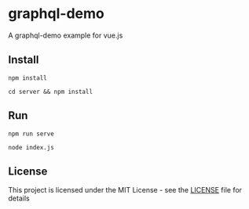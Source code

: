 # graphql-demo

A graphql-demo example for vue.js



## Install

```
npm install
```

```
cd server && npm install
```



## Run

```
npm run serve
```

```
node index.js
```



## License

This project is licensed under the MIT License - see the [LICENSE](https://github.com/molvqingtai/graphql-demo/blob/master/LICENSE) file for details

